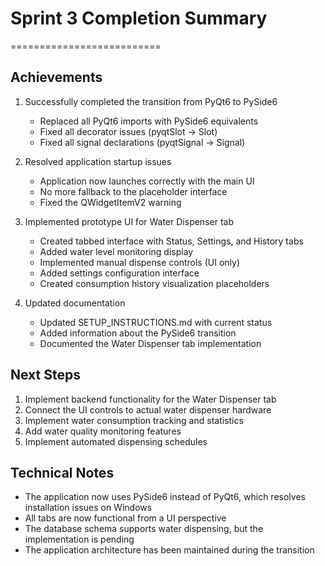 # Sprint 3 Completion Summary
==========================

## Achievements

1. Successfully completed the transition from PyQt6 to PySide6
   - Replaced all PyQt6 imports with PySide6 equivalents
   - Fixed all decorator issues (pyqtSlot -> Slot)
   - Fixed all signal declarations (pyqtSignal -> Signal)

2. Resolved application startup issues
   - Application now launches correctly with the main UI
   - No more fallback to the placeholder interface
   - Fixed the QWidgetItemV2 warning

3. Implemented prototype UI for Water Dispenser tab
   - Created tabbed interface with Status, Settings, and History tabs
   - Added water level monitoring display
   - Implemented manual dispense controls (UI only)
   - Added settings configuration interface
   - Created consumption history visualization placeholders

4. Updated documentation
   - Updated SETUP_INSTRUCTIONS.md with current status
   - Added information about the PySide6 transition
   - Documented the Water Dispenser tab implementation

## Next Steps

1. Implement backend functionality for the Water Dispenser tab
2. Connect the UI controls to actual water dispenser hardware
3. Implement water consumption tracking and statistics
4. Add water quality monitoring features
5. Implement automated dispensing schedules

## Technical Notes

- The application now uses PySide6 instead of PyQt6, which resolves installation issues on Windows
- All tabs are now functional from a UI perspective
- The database schema supports water dispensing, but the implementation is pending
- The application architecture has been maintained during the transition
